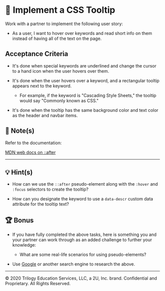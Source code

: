 # 📖 Implement a CSS Tooltip

Work with a partner to implement the following user story:

* As a user, I want to hover over keywords and read short info on them instead of having all of the text on the page.

## Acceptance Criteria

* It's done when special keywords are underlined and change the cursor to a hand icon when the user hovers over them.

* It's done when the user hovers over a keyword, and a rectangular tooltip appears next to the keyword.

  * For example, if the keyword is "Cascading Style Sheets," the tooltip would say "Commonly known as CSS."

* It's done when the tooltip has the same background color and text color as the header and navbar items.

## 📝 Note(s)

Refer to the documentation: 

[MDN web docs on ::after](https://developer.mozilla.org/en-US/docs/Web/CSS/::after)

---

## 💡 Hint(s)

* How can we use the `::after` pseudo-element along with the `:hover` and `:focus` selectors to create the tooltip?

* How can you designate the keyword to use a `data-descr` custom data attribute for the tooltip text?

## 🏆 Bonus

* If you have fully completed the above tasks, here is something you and your partner can work through as an added challenge to further your knowledge:

  * What are some real-life scenarios for using pseudo-elements?

* Use [Google](https://www.google.com) or another search engine to research the above.

---
© 2020 Trilogy Education Services, LLC, a 2U, Inc. brand. Confidential and Proprietary. All Rights Reserved.